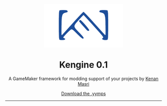 <img src="https://raw.githubusercontent.com/knno/kengine/master/images/ICON.png" width="50%" style="display: block; margin: auto;" />
<h1 align="center">Kengine 0.1</h1>
<p align="center">A GameMaker framework for modding support of your projects by <a href="https://www.kenanmasri.com/" target="_blank">Kenan Masri</a></p>
<p align="center"><a href="https://github.com/knno/kengine/releases/" target="_blank">Download the .yymps</a></p>

---




